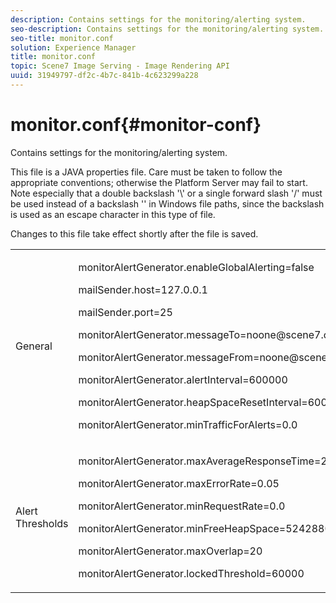 ```yaml
---
description: Contains settings for the monitoring/alerting system.
seo-description: Contains settings for the monitoring/alerting system.
seo-title: monitor.conf
solution: Experience Manager
title: monitor.conf
topic: Scene7 Image Serving - Image Rendering API
uuid: 31949797-df2c-4b7c-841b-4c623299a228
---
```


# monitor.conf{#monitor-conf}

Contains settings for the monitoring/alerting system.

This file is a JAVA properties file. Care must be taken to follow the appropriate conventions; otherwise the Platform Server may fail to start. Note especially that a double backslash '\\' or a single forward slash '/' must be used instead of a backslash '\' in Windows file paths, since the backslash is used as an escape character in this type of file.

Changes to this file take effect shortly after the file is saved.

<table id="simpletable_91557E1162FF4FEC8BE1722D6656CFEE"> 
 <tr class="strow"> 
  <td class="stentry"> <p>General </p> </td> 
  <td class="stentry"> <p> <span class="codeph"> monitorAlertGenerator.enableGlobalAlerting=false </span> </p> <p> <span class="codeph"> mailSender.host=127.0.0.1 </span> </p> <p> <span class="codeph"> mailSender.port=25 </span> </p> <p> <span class="codeph"> monitorAlertGenerator.messageTo=noone@scene7.com </span> </p> <p> <span class="codeph"> monitorAlertGenerator.messageFrom=noone@scene7.com </span> </p> <p> <span class="codeph"> monitorAlertGenerator.alertInterval=600000 </span> </p> <p> <span class="codeph"> monitorAlertGenerator.heapSpaceResetInterval=600000 </span> </p> <p> <span class="codeph"> monitorAlertGenerator.minTrafficForAlerts=0.0 </span> </p> </td> 
 </tr> 
 <tr class="strow"> 
  <td class="stentry"> <p>Alert Thresholds </p> </td> 
  <td class="stentry"> <p> monitorAlertGenerator.maxAverageResponseTime=200 </p> <p> monitorAlertGenerator.maxErrorRate=0.05 </p> <p> monitorAlertGenerator.minRequestRate=0.0 </p> <p> monitorAlertGenerator.minFreeHeapSpace=52428800 </p> <p> monitorAlertGenerator.maxOverlap=20 </p> <p> monitorAlertGenerator.lockedThreshold=60000 </p> </td> 
 </tr> 
</table>

